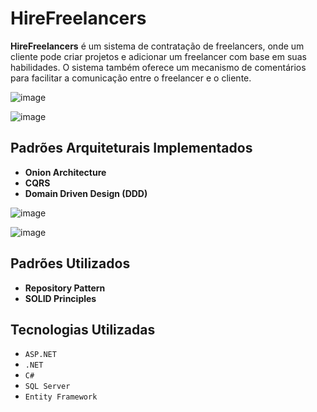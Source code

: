 
<h1>HireFreelancers</h1>

 <p>
        <strong>HireFreelancers</strong> é um sistema de contratação de freelancers, onde um cliente pode criar projetos e adicionar um freelancer com base em suas habilidades. O sistema também oferece um mecanismo de comentários para facilitar a comunicação entre o freelancer e o cliente.
    </p>
    
![image](https://github.com/user-attachments/assets/7b89271f-3b44-4eaa-984b-ee740db32226)

![image](https://github.com/user-attachments/assets/210afbd2-f753-4324-b6ac-d8a549b8f3b1)

 <h2>Padrões Arquiteturais Implementados</h2>
    <ul>
        <li><strong>Onion Architecture</strong></li>
        <li><strong>CQRS</strong></li>
        <li><strong>Domain Driven Design (DDD)</strong></li>
    </ul>
    
![image](https://github.com/user-attachments/assets/04f9f471-6e1a-4270-a449-120ecf906320)

  ![image](https://github.com/user-attachments/assets/5f1fdb59-be2b-475f-8342-bcbb60395927)
  
 <h2>Padrões Utilizados</h2>
    <ul>
        <li><strong>Repository Pattern</strong></li>
        <li><strong>SOLID Principles</strong></li>
    </ul>

   <h2>Tecnologias Utilizadas</h2>
    <ul>
        <li><code>ASP.NET</code></li>
        <li><code>.NET</code></li>
        <li><code>C#</code></li>
        <li><code>SQL Server</code></li>
        <li><code>Entity Framework</code></li>
    </ul>
    



